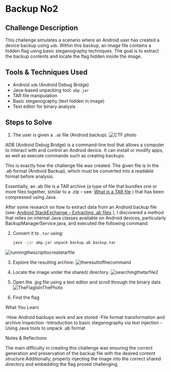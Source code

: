 # Backup No2

## Challenge Description

This challenge simulates a scenario where an Android user has created a device backup using `adb`. Within this backup, an image file contains a hidden flag using basic steganography techniques. The goal is to extract the backup contents and locate the flag hidden inside the image.

## Tools & Techniques Used

- Android `adb` (Android Debug Bridge)
- Java-based unpacking tool: `abp.jar`
- TAR file manipulation
- Basic steganography (text hidden in image)
- Text editor for binary analysis

## Steps to Solve

1. The user is given a `.ab` file (Android backup).
![CTF photo](https://github.com/user-attachments/assets/b8590523-55d2-4f7f-87aa-188e0f5d30fb)

ADB (Android Debug Bridge) is a command-line tool that allows a computer to interact with and control an Android device. It can install or modify apps, as well as execute commands such as creating backups.

This is exactly how the challenge file was created. The given file is in the .ab format (Android Backup), which must be converted into a readable format before analysis.

Essentially, an .ab file is a TAR archive (a type of file that bundles one or more files together, similar to a .zip – see: [What is a TAR file](https://www.lifewire.com/tar-file-2622386)
) that has been compressed using Java.

After some research on how to extract data from an Android backup file (see: [Android StackExchange – Extracting .ab files](https://android.stackexchange.com/questions/28481/how-doyou-extract-an-apps-data-from-a-full-backup-made-through-adbbackup)
), I discovered a method that relies on internal Java classes available on Android devices, particularly BackupManagerService.java, and executed the following command:


2. Convert it to `.tar` using:
   ```bash
   java -jar abp.jar unpack backup.ab backup.tar
![runningthescripttocreatetarfile](https://github.com/user-attachments/assets/4f8c1baa-108f-4556-8da0-f1a0e16b403a)

3. Explore the resulting archive:
![theresultofthecommand](https://github.com/user-attachments/assets/178bab9a-4be6-4576-814b-945ad3a4a31c)

4. Locate the image under the shared/ directory.
![searchingthetarfile2](https://github.com/user-attachments/assets/f716afa2-3b9c-47ff-bd6f-b68f0d9059b5)

5. Open the .jpg file using a text editor and scroll through the binary data
![TheFlagIsInThePhoto](https://github.com/user-attachments/assets/2213f3b5-e4af-4864-a81e-72158653b60a)

6. Find the flag

   
What You Learn

-How Android backups work and are stored
-File format transformation and archive inspection
-Introduction to basic steganography via text injection
-Using Java tools to unpack .ab format

Notes & Reflections

The main difficulty in creating this challenge was ensuring the correct generation and preservation of the backup file with the desired content structure.Additionally, properly injecting the image into the correct shared directory and embedding the flag proved challenging.

